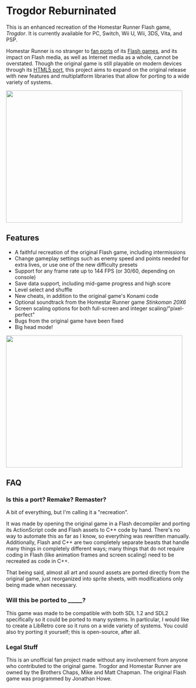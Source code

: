 # Trogdor Reburninated
This is an enhanced recreation of the Homestar Runner Flash game, _Trogdor_. It is currently available for PC, Switch, Wii U, Wii, 3DS, Vita, and PSP.

Homestar Runner is no stranger to [fan ports](https://www.mrphlip.com/ds/pop_tire/) of its [Flash games](https://www.mrphlip.com/ds/secret/), and its impact on Flash media, as well as Internet media as a whole, cannot be overstated. Though the original game is still playable on modern devices through its [HTML5 port](https://old.homestarrunner.com/trogdor-canvas/index.html), this project aims to expand on the original release with new features and multiplatform libraries that allow for porting to a wide variety of systems.

<img src="https://github.com/Mips96/Trogdor-Reburninated/blob/main/screenshots/gameplay_v1.0.png?raw=true" width="480" height="360"/>

## Features
- A faithful recreation of the original Flash game, including intermissions
- Change gameplay settings such as enemy speed and points needed for extra lives, or use one of the new difficulty presets
- Support for any frame rate up to 144 FPS (or 30/60, depending on console)
- Save data support, including mid-game progress and high score
- Level select and shuffle
- New cheats, in addition to the original game's Konami code
- Optional soundtrack from the Homestar Runner game *Stinkoman 20X6*
- Screen scaling options for both full-screen and integer scaling/"pixel-perfect"
- Bugs from the original game have been fixed
- Big head mode!

<img src="https://github.com/Mips96/Trogdor-Reburninated/blob/main/screenshots/options_v1.0.png?raw=true" width="480" height="360"/>

## FAQ
### Is this a port? Remake? Remaster?
A bit of everything, but I'm calling it a "recreation".

It was made by opening the original game in a Flash decompiler and porting its ActionScript code and Flash assets to C++ code by hand. There's no way to automate this as far as I know, so everything was rewritten manually. Additionally, Flash and C++ are two completely separate beasts that handle many things in completely different ways; many things that do not require coding in Flash (like animation frames and screen scaling) need to be recreated as code in C++.

That being said, almost all art and sound assets are ported directly from the original game, just reorganized into sprite sheets, with modifications only being made when necessary.

### Will this be ported to \_\_\_\_\_?
This game was made to be compatible with both SDL 1.2 and SDL2 specifically so it could be ported to many systems. In particular, I would like to create a LibRetro core so it runs on a wide variety of systems. You could also try porting it yourself; this is open-source, after all.

### Legal Stuff
This is an unofficial fan project made without any involvement from anyone who contributed to the original game. Trogdor and Homestar Runner are owned by the Brothers Chaps, Mike and Matt Chapman. The original Flash game was programmed by Jonathan Howe.
